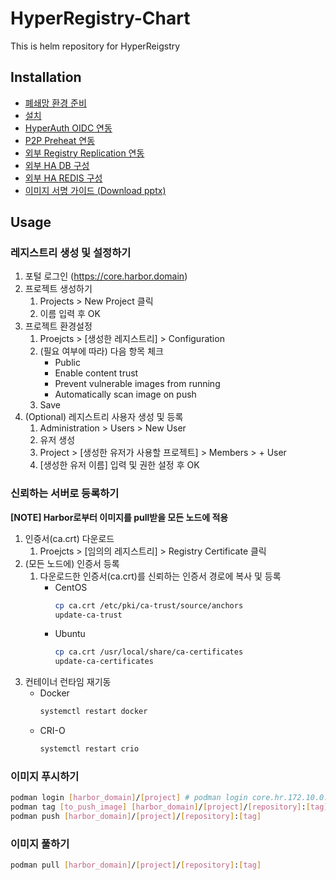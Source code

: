 # HyperRegistry-Chart
This is helm repository for HyperReigstry

## Installation
- [폐쇄망 환경 준비](https://github.com/learncloud/HyperRegistry-Chart/blob/5.0/docs/install.md#폐쇄망에서-설치를-위한-환경-준비하기)
- [설치](https://github.com/learncloud/HyperRegistry-Chart/blob/5.0/docs/install.md#설치)
- [HyperAuth OIDC 연동](https://github.com/learncloud/HyperRegistry-Chart/blob/5.0/docs/oidc.md)
- [P2P Preheat 연동](https://github.com/learncloud/HyperRegistry-Chart/blob/5.0/docs/kraken.md)
- [외부 Registry Replication 연동](https://github.com/learncloud/HyperRegistry-Chart/blob/5.0/docs/replication.md)
- [외부 HA DB 구성](https://github.com/learncloud/HyperRegistry-Chart/blob/5.0/docs/postgres.md)
- [외부 HA REDIS 구성](https://github.com/learncloud/HyperRegistry-Chart/blob/5.0/docs/redis.md)
- [이미지 서명 가이드 (Download pptx)](https://tmaxcloud-ck1-2.s3.ap-northeast-2.amazonaws.com/%EC%9D%B4%EB%AF%B8%EC%A7%80+%EC%84%9C%EB%AA%85.pptx)

## Usage
### 레지스트리 생성 및 설정하기
1. 포털 로그인 (https://core.harbor.domain)
2. 프로젝트 생성하기
   1. Projects > New Project 클릭
   2. 이름 입력 후 OK
3. 프로젝트 환경설정
   1. Proejcts > [생성한 레지스트리] > Configuration
   2. (필요 여부에 따라) 다음 항목 체크
      - Public
      - Enable content trust
      - Prevent vulnerable images from running
      - Automatically scan image on push
   3. Save
4. (Optional) 레지스트리 사용자 생성 및 등록
   1. Administration > Users > New User
   2. 유저 생성
   3. Project > [생성한 유저가 사용할 프로젝트] > Members > + User
   4. [생성한 유저 이름] 입력 및 권한 설정 후 OK

### 신뢰하는 서버로 등록하기
**[NOTE] Harbor로부터 이미지를 pull받을 모든 노드에 적용**
1. 인증서(ca.crt) 다운로드
   1. Proejcts > [임의의 레지스트리] > Registry Certificate 클릭
2. (모든 노드에) 인증서 등록
   1. 다운로드한 인증서(ca.crt)를 신뢰하는 인증서 경로에 복사 및 등록
      - CentOS
        ```bash
        cp ca.crt /etc/pki/ca-trust/source/anchors
        update-ca-trust
        ```
      - Ubuntu
        ```bash
        cp ca.crt /usr/local/share/ca-certificates
        update-ca-certificates
        ```
3. 컨테이너 런타임 재기동
   - Docker
     ```bash
     systemctl restart docker
     ```
   - CRI-O
     ```bash
     systemctl restart crio
     ```

### 이미지 푸시하기
```bash
podman login [harbor_domain]/[project] # podman login core.hr.172.10.0.2.nip.io/library
podman tag [to_push_image] [harbor_domain]/[project]/[repository]:[tag]
podman push [harbor_domain]/[project]/[repository]:[tag]
```

### 이미지 풀하기
```bash
podman pull [harbor_domain]/[project]/[repository]:[tag]
```
